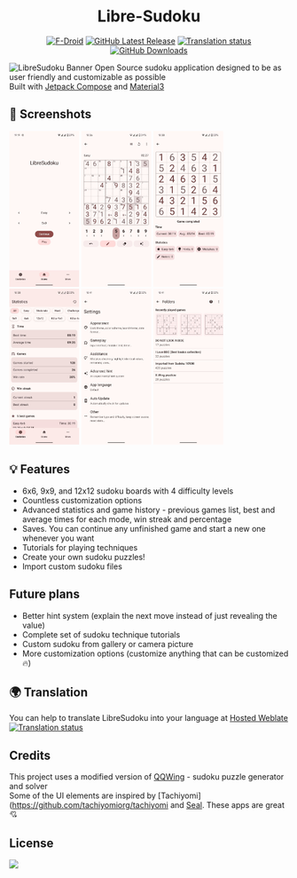 
<div align="center">

# Libre-Sudoku
[![F-Droid](https://img.shields.io/f-droid/v/com.kaajjo.libresudoku?color=green&label=F-Droid&logo=f-droid)](https://f-droid.org/en/packages/com.kaajjo.libresudoku)
[![GitHub Latest Release](https://img.shields.io/github/v/release/kaajjo/libre-sudoku?label=Release&logo=GitHub)](https://github.com/kaajjo/Libre-Sudoku/releases/latest)
[![Translation status](https://hosted.weblate.org/widgets/libresudoku/-/svg-badge.svg)](https://hosted.weblate.org/engage/libresudoku/)
[![GitHub Downloads](https://img.shields.io/github/downloads/kaajjo/libre-sudoku/total?color=0273b3&label=Downloads&logo=github)](https://github.com/kaajjo/Libre-Sudoku/releases)

</div>

![LibreSudoku Banner](https://github.com/kaajjo/Libre-Sudoku/assets/87094439/20b710de-4074-4e2e-8b94-04b55507874f")
Open Source sudoku application designed to be as user friendly and customizable as possible \
Built with [Jetpack Compose](https://developer.android.com/jetpack/compose) and [Material3](https://m3.material.io/)

## 📱 Screenshots 
<div>
  <img src="fastlane/metadata/android/en-US/images/phoneScreenshots/1.jpg" width="25%" />
  <img src="fastlane/metadata/android/en-US/images/phoneScreenshots/2.jpg" width="25%" />
  <img src="fastlane/metadata/android/en-US/images/phoneScreenshots/3.jpg" width="25%" />
  <img src="fastlane/metadata/android/en-US/images/phoneScreenshots/4.jpg" width="25%" />
  <img src="fastlane/metadata/android/en-US/images/phoneScreenshots/5.jpg" width="25%" />
  <img src="fastlane/metadata/android/en-US/images/phoneScreenshots/6.jpg" width="25%" />
</div>

## 💡 Features
- 6x6, 9x9, and 12x12 sudoku boards with 4 difficulty levels
- Countless customization options
- Advanced statistics and game history - previous games list, best and average times for each mode, win streak and percentage
- Saves. You can continue any unfinished game and start a new one whenever you want
- Tutorials for playing techniques
- Create your own sudoku puzzles!
- Import custom sudoku files

## Future plans
- Better hint system (explain the next move instead of just revealing the value)
- Complete set of sudoku technique tutorials
- Custom sudoku from gallery or camera picture
- More customization options (customize anything that can be customized🔥)

## 🌍 Translation
You can help to translate LibreSudoku into your language at [Hosted Weblate](https://hosted.weblate.org/engage/libresudoku/)\
[![Translation status](https://hosted.weblate.org/widgets/libresudoku/-/multi-auto.svg)](https://hosted.weblate.org/engage/libresudoku/)

## Credits
This project uses a modified version of [QQWing](https://github.com/stephenostermiller/qqwing) - sudoku puzzle generator and solver\
Some of the UI elements are inspired by [Tachiyomi](https://github.com/tachiyomiorg/tachiyomi and [Seal](https://github.com/JunkFood02/Seal). These apps are great 💘

## License
[![](https://img.shields.io/github/license/kaajjo/libre-sudoku)](https://github.com/kaajjo/libre-sudoku/blob/main/LICENSE)
